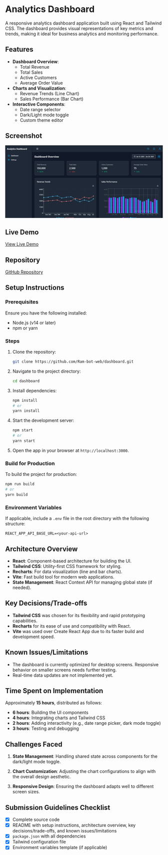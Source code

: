 # Analytics Dashboard

A responsive analytics dashboard application built using React and Tailwind CSS. The dashboard provides visual representations of key metrics and trends, making it ideal for business analytics and monitoring performance.

## Features

- **Dashboard Overview**:
  - Total Revenue
  - Total Sales
  - Active Customers
  - Average Order Value
- **Charts and Visualization**:
  - Revenue Trends (Line Chart)
  - Sales Performance (Bar Chart)
- **Interactive Components**:
  - Date range selector
  - Dark/Light mode toggle
  - Custom theme editor

## Screenshot

![Dashboard Screenshot](./image.png)

## Live Demo
[View Live Demo](https://dashboard-puce-tau-66.vercel.app/)

## Repository
[GitHub Repository](https://github.com/Ram-bot-web/dashboard)

## Setup Instructions

### Prerequisites

Ensure you have the following installed:
- Node.js (v14 or later)
- npm or yarn

### Steps

1. Clone the repository:
   ```bash
   git clone https://github.com/Ram-bot-web/dashboard.git
   ```

2. Navigate to the project directory:
   ```bash
   cd dashboard
   ```

3. Install dependencies:
   ```bash
   npm install
   # or
   yarn install
   ```

4. Start the development server:
   ```bash
   npm start
   # or
   yarn start
   ```

5. Open the app in your browser at `http://localhost:3000`.

### Build for Production

To build the project for production:
```bash
npm run build
# or
yarn build
```

### Environment Variables

If applicable, include a `.env` file in the root directory with the following structure:
```
REACT_APP_API_BASE_URL=<your-api-url>
```

## Architecture Overview

- **React**: Component-based architecture for building the UI.
- **Tailwind CSS**: Utility-first CSS framework for styling.
- **Recharts**: For data visualization (line and bar charts).
- **Vite**: Fast build tool for modern web applications.
- **State Management**: React Context API for managing global state (if needed).

## Key Decisions/Trade-offs

- **Tailwind CSS** was chosen for its flexibility and rapid prototyping capabilities.
- **Recharts** for its ease of use and compatibility with React.
- **Vite** was used over Create React App due to its faster build and development speed.

## Known Issues/Limitations

- The dashboard is currently optimized for desktop screens. Responsive behavior on smaller screens needs further testing.
- Real-time data updates are not implemented yet.

## Time Spent on Implementation

Approximately **15 hours**, distributed as follows:
- **6 hours**: Building the UI components
- **4 hours**: Integrating charts and Tailwind CSS
- **2 hours**: Adding interactivity (e.g., date range picker, dark mode toggle)
- **3 hours**: Testing and debugging

## Challenges Faced

1. **State Management**:
   Handling shared state across components for the dark/light mode toggle.

2. **Chart Customization**:
   Adjusting the chart configurations to align with the overall design aesthetic.

3. **Responsive Design**:
   Ensuring the dashboard adapts well to different screen sizes.

## Submission Guidelines Checklist

- [x] Complete source code
- [x] README with setup instructions, architecture overview, key decisions/trade-offs, and known issues/limitations
- [x] `package.json` with all dependencies
- [x] Tailwind configuration file
- [x] Environment variables template (if applicable)
